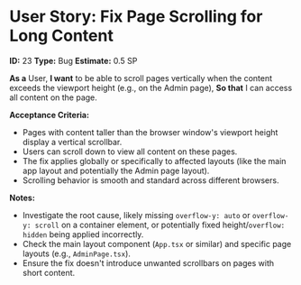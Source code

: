 # User Story: Fix Page Scrolling for Long Content

**ID:** 23
**Type:** Bug
**Estimate:** 0.5 SP

**As a** User,
**I want** to be able to scroll pages vertically when the content exceeds the viewport height (e.g., on the Admin page),
**So that** I can access all content on the page.

**Acceptance Criteria:**

*   Pages with content taller than the browser window's viewport height display a vertical scrollbar.
*   Users can scroll down to view all content on these pages.
*   The fix applies globally or specifically to affected layouts (like the main app layout and potentially the Admin page layout).
*   Scrolling behavior is smooth and standard across different browsers.

**Notes:**

*   Investigate the root cause, likely missing `overflow-y: auto` or `overflow-y: scroll` on a container element, or potentially fixed height/`overflow: hidden` being applied incorrectly.
*   Check the main layout component (`App.tsx` or similar) and specific page layouts (e.g., `AdminPage.tsx`).
*   Ensure the fix doesn't introduce unwanted scrollbars on pages with short content.